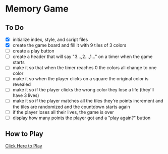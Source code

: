 # Memory Game

## To Do
- [x] initialize index, style, and script files
- [x] create the game board and fill it with 9 tiles of 3 colors
- [ ] create a play button
- [ ] create a header that will say "3...,2...,1..." on a timer when the game starts
- [ ] make it so that when the timer reaches 0 the colors all change to one color
- [ ] make it so when the player clicks on a square the original color is revealed
- [ ] make it so if the player clicks the wrong color they lose a life (they'll have 3 lives)
- [ ] make it so if the player matches all the tiles they're points increment and the tiles are randomized and the countdown starts again
- [ ] if the player loses all their lives, the game is over
- [ ] display how many points the player got and a "play again?" button

## How to Play
[Click Here to Play](isaiahthedev.github.io/memory-game/)

